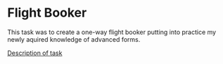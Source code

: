 # Flight Booker
This task was to create a one-way flight booker putting into practice my newly aquired knowledge of advanced forms.

[Description of task](https://www.theodinproject.com/paths/full-stack-ruby-on-rails/courses/ruby-on-rails/lessons/building-advanced-forms)